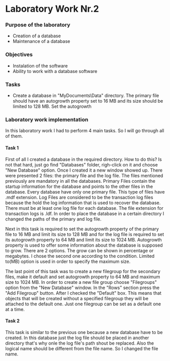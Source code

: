 # Laboratory Work Nr.2

### Purpose of the laboratory
* Creation of a database
* Maintenance of a database

### Objectives
* Instalation of the software
* Ability to work with a database software

### Tasks
* Create a database in "MyDocuments\Data" directory. The primary file should have an autogrowth property set to 16 MB and its size should 
be limited to 128 MB. Set the autogrowth

### Laboratory work implementation
In this laboratory work I had to perform 4 main tasks. So I will go through all of them.

#### Task 1
First of all I created a database in the required directory. How to do this? Is not that hard, just go find "Databases" folder, righ-click on it and choose 
"New Database" option. Once I created it a new window showed up. There were presented 2 files: the primary file and the log file. The files
mentioned previously are mandatory in all the databases. Primary Files contain the startup information for the database and points to the 
other files in the database. Every database have only one primary file. This type of files have .mdf extension. Log Files are considered to 
be the transaction log files because the hold the log information that is used to recover the database. There must be at least one log file
for each database. The file extension for transaction logs is .ldf. In order to place the database in a certain directory I changed the
paths of the primary and log file.

Next in this task is required to set the autogrowth property of the primary file to 16 MB and limit its size to 128 MB and for the log file
is required to set its autogrowth property to 64 MB and limit its size to 1024 MB. Autogrowth property is used to offer some information
about the database is supposed to grow. There are 2 options. The grow can be shown in percentage or megabytes. I chose the second one
according to the condition. Limited to(MB) option is used in order to specify the maximum size.

The last point of this task was to create a new filegroup for the secondary files, make it default and set autogrowth property to 64 MB and
maximum size to 1024 MB. In order to create a new file group choose "Filegroups" option from the "New Database" window. In the "Rows" 
section press the "Add Filegroup" button. After I checked the "Default" box. This means that objects that will be created without a 
specified filegroup they will be attached to the default one. Just one filegroup can be set as a default one at a time.

#### Task 2
This task is similar to the previous one because a new database have to be created. In this database just the log file should be placed
in another directory that's why onle the log file's path shout be replaced. Also the logical name should be different from the file
name. So I changed the file name.

